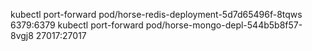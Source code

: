 kubectl port-forward pod/horse-redis-deployment-5d7d65496f-8tqws 6379:6379
kubectl port-forward pod/horse-mongo-depl-544b5b8f57-8vgj8 27017:27017
